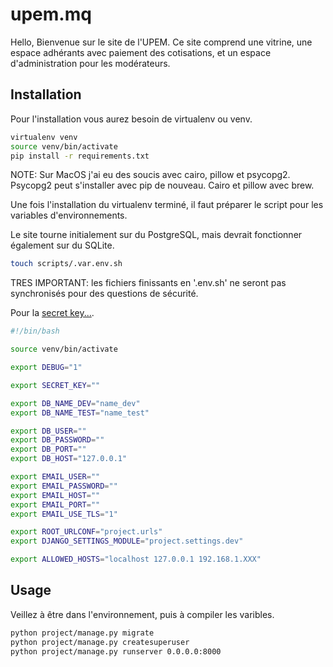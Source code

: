 # upem.mq

Hello,
Bienvenue sur le site de l'UPEM. Ce site comprend une vitrine, une espace adhérants avec paiement des cotisations, et un espace d'administration pour les modérateurs.

## Installation

Pour l'installation vous aurez besoin de virtualenv ou venv.

```bash
virtualenv venv
source venv/bin/activate
pip install -r requirements.txt
```
NOTE: Sur MacOS j'ai eu des soucis avec cairo, pillow et psycopg2. Psycopg2 peut s'installer avec pip de nouveau. Cairo et pillow avec brew.

Une fois l'installation du virtualenv terminé, il faut préparer le script pour les variables d'environnements.

Le site tourne initialement sur du PostgreSQL, mais devrait fonctionner également sur du SQLite.

```bash
touch scripts/.var.env.sh
```

TRES IMPORTANT: les fichiers finissants en '.env.sh' ne seront pas synchronisés pour des questions de sécurité.

Pour la [secret key...](https://djecrety.ir/).

```bash
#!/bin/bash

source venv/bin/activate

export DEBUG="1"

export SECRET_KEY=""

export DB_NAME_DEV="name_dev"
export DB_NAME_TEST="name_test"

export DB_USER=""
export DB_PASSWORD=""
export DB_PORT=""
export DB_HOST="127.0.0.1"

export EMAIL_USER=""
export EMAIL_PASSWORD=""
export EMAIL_HOST=""
export EMAIL_PORT=""
export EMAIL_USE_TLS="1"

export ROOT_URLCONF="project.urls"
export DJANGO_SETTINGS_MODULE="project.settings.dev"

export ALLOWED_HOSTS="localhost 127.0.0.1 192.168.1.XXX"
```

## Usage

Veillez à être dans l'environnement, puis à compiler les varibles.

```bash
python project/manage.py migrate
python project/manage.py createsuperuser
python project/manage.py runserver 0.0.0.0:8000
```